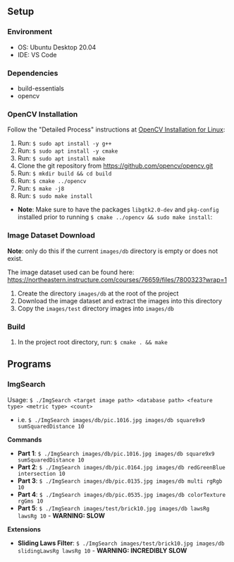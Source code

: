 ## Setup

### Environment

- OS: Ubuntu Desktop 20.04
- IDE: VS Code

### Dependencies

- build-essentials
- opencv

### OpenCV Installation

Follow the "Detailed Process" instructions at [OpenCV Installation for Linux](https://docs.opencv.org/4.5.1/d7/d9f/tutorial_linux_install.html):
1. Run: `$ sudo apt install -y g++`
2. Run: `$ sudo apt install -y cmake`
3. Run: `$ sudo apt install make`
4. Clone the git repository from https://github.com/opencv/opencv.git
5. Run: `$ mkdir build && cd build`
6. Run: `$ cmake ../opencv`
7. Run: `$ make -j8`
8. Run: `$ sudo make install`
- **Note**: Make sure to have the packages `libgtk2.0-dev` and `pkg-config` installed prior to running `$ cmake ../opencv && sudo make install`:

### Image Dataset Download

**Note**: only do this if the current `images/db` directory is empty or does not exist.

The image dataset used can be found here: https://northeastern.instructure.com/courses/76659/files/7800323?wrap=1

1. Create the directory `images/db` at the root of the project
2. Download the image dataset and extract the images into this directory
3. Copy the `images/test` directory images into `images/db`

### Build

1. In the project root directory, run: `$ cmake . && make`

## Programs

### ImgSearch

Usage: `$ ./ImgSearch <target image path> <database path> <feature type> <metric type> <count>`
- i.e. `$ ./ImgSearch images/db/pic.1016.jpg images/db square9x9 sumSquaredDistance 10`

**Commands**
- **Part 1**: `$ ./ImgSearch images/db/pic.1016.jpg images/db square9x9 sumSquaredDistance 10`
- **Part 2**: `$ ./ImgSearch images/db/pic.0164.jpg images/db redGreenBlue intersection 10`
- **Part 3**: `$ ./ImgSearch images/db/pic.0135.jpg images/db multi rgRgb 10`
- **Part 4**: `$ ./ImgSearch images/db/pic.0535.jpg images/db colorTexture rgGms 10`
- **Part 5**: `$ ./ImgSearch images/test/brick10.jpg images/db lawsRg lawsRg 10` - **WARNING: SLOW**

**Extensions**

- **Sliding Laws Filter**: `$ ./ImgSearch images/test/brick10.jpg images/db slidingLawsRg lawsRg 10` - **WARNING: INCREDIBLY SLOW**